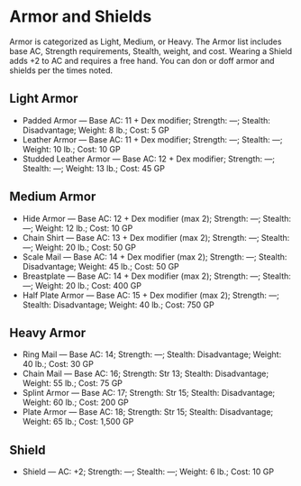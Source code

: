 # Armor and Shields

Armor is categorized as Light, Medium, or Heavy. The Armor list includes base AC, Strength requirements, Stealth, weight, and cost. Wearing a Shield adds +2 to AC and requires a free hand. You can don or doff armor and shields per the times noted.

## Light Armor
- Padded Armor — Base AC: 11 + Dex modifier; Strength: —; Stealth: Disadvantage; Weight: 8 lb.; Cost: 5 GP
- Leather Armor — Base AC: 11 + Dex modifier; Strength: —; Stealth: —; Weight: 10 lb.; Cost: 10 GP
- Studded Leather Armor — Base AC: 12 + Dex modifier; Strength: —; Stealth: —; Weight: 13 lb.; Cost: 45 GP

## Medium Armor
- Hide Armor — Base AC: 12 + Dex modifier (max 2); Strength: —; Stealth: —; Weight: 12 lb.; Cost: 10 GP
- Chain Shirt — Base AC: 13 + Dex modifier (max 2); Strength: —; Stealth: —; Weight: 20 lb.; Cost: 50 GP
- Scale Mail — Base AC: 14 + Dex modifier (max 2); Strength: —; Stealth: Disadvantage; Weight: 45 lb.; Cost: 50 GP
- Breastplate — Base AC: 14 + Dex modifier (max 2); Strength: —; Stealth: —; Weight: 20 lb.; Cost: 400 GP
- Half Plate Armor — Base AC: 15 + Dex modifier (max 2); Strength: —; Stealth: Disadvantage; Weight: 40 lb.; Cost: 750 GP

## Heavy Armor
- Ring Mail — Base AC: 14; Strength: —; Stealth: Disadvantage; Weight: 40 lb.; Cost: 30 GP
- Chain Mail — Base AC: 16; Strength: Str 13; Stealth: Disadvantage; Weight: 55 lb.; Cost: 75 GP
- Splint Armor — Base AC: 17; Strength: Str 15; Stealth: Disadvantage; Weight: 60 lb.; Cost: 200 GP
- Plate Armor — Base AC: 18; Strength: Str 15; Stealth: Disadvantage; Weight: 65 lb.; Cost: 1,500 GP

## Shield
- Shield — AC: +2; Strength: —; Stealth: —; Weight: 6 lb.; Cost: 10 GP

